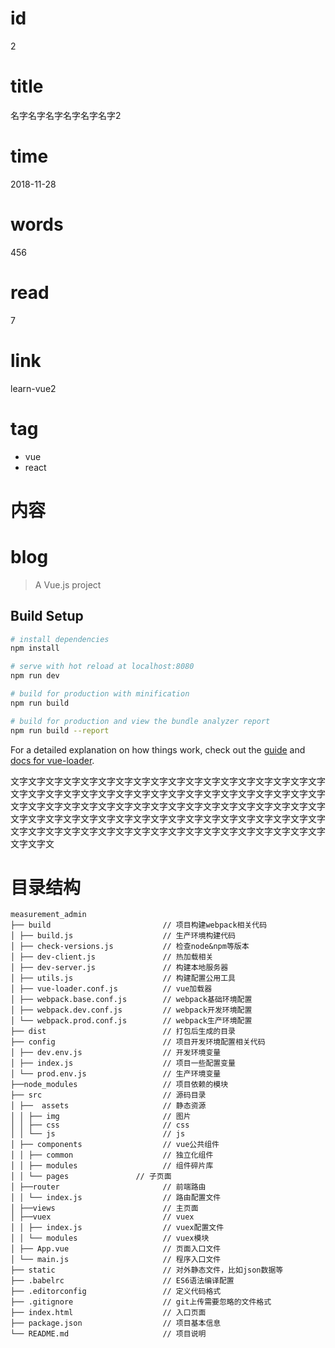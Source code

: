 # id
2

# title
名字名字名字名字名字名字2

# time
2018-11-28

# words
456

# read
7

# link
learn-vue2

# tag
- vue
- react

# 内容
# blog

> A Vue.js project

## Build Setup

``` bash
# install dependencies
npm install

# serve with hot reload at localhost:8080
npm run dev

# build for production with minification
npm run build

# build for production and view the bundle analyzer report
npm run build --report
```

For a detailed explanation on how things work, check out the [guide](http://vuejs-templates.github.io/webpack/) and [docs for vue-loader](http://vuejs.github.io/vue-loader).


文字文字文字文字文字文字文字文字文字文字文字文字文字文字文字文字文字文字文字文字文字文字文字文字文字文字文字文字文字文字文字文字文字文字文字文字文字文字文字文字文字文字文字文字文字文字文字文字文字文字文字文字文字文字文字文字文字文字文字文字文字文字文字文字文字文字文字文字文字文字文字文字文字文字文字文字文字文字文字文字文字文字文字文字文字文字文字文字文字文字文字文字文

# 目录结构
```
measurement_admin
├── build                         // 项目构建webpack相关代码
│ ├── build.js                    // 生产环境构建代码
│ ├── check-versions.js           // 检查node&npm等版本
│ ├── dev-client.js               // 热加载相关
│ ├── dev-server.js               // 构建本地服务器
│ ├── utils.js                    // 构建配置公用工具
│ ├── vue-loader.conf.js          // vue加载器
│ ├── webpack.base.conf.js        // webpack基础环境配置
│ ├── webpack.dev.conf.js         // webpack开发环境配置
│ └── webpack.prod.conf.js        // webpack生产环境配置
├── dist                          // 打包后生成的目录
├── config                        // 项目开发环境配置相关代码
│ ├── dev.env.js                  // 开发环境变量
│ ├── index.js                    // 项目一些配置变量
│ └── prod.env.js                 // 生产环境变量
├──node_modules                   // 项目依赖的模块
├── src                           // 源码目录
│ ├──  assets                     // 静态资源
│ │ ├── img                       // 图片
│ │ ├── css                       // css
│ │ └── js                        // js
│ ├── components                  // vue公共组件
│ │ ├── common                    // 独立化组件
│ │ ├── modules                   // 组件碎片库
│ │ └── pages               // 子页面
│ ├──router                       // 前端路由
│ │ └── index.js                  // 路由配置文件
│ ├──views                        // 主页面
│ ├──vuex                         // vuex
│ │ ├── index.js                  // vuex配置文件
│ │ └── modules                   // vuex模块
│ ├── App.vue                     // 页面入口文件
│ └── main.js                     // 程序入口文件
├── static                        // 对外静态文件，比如json数据等
├── .babelrc                      // ES6语法编译配置
├── .editorconfig                 // 定义代码格式
├── .gitignore                    // git上传需要忽略的文件格式
├── index.html                    // 入口页面
├── package.json                  // 项目基本信息
└── README.md                     // 项目说明
```
